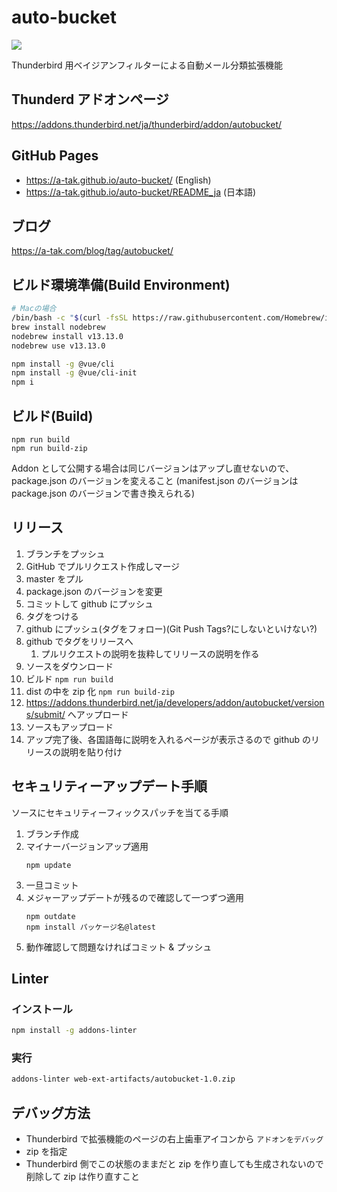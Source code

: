 # auto-bucket

![](docs/github-open-graph.png)

Thunderbird 用ベイジアンフィルターによる自動メール分類拡張機能

## Thunderd アドオンページ

https://addons.thunderbird.net/ja/thunderbird/addon/autobucket/

## GitHub Pages

- https://a-tak.github.io/auto-bucket/ (English)
- https://a-tak.github.io/auto-bucket/README_ja (日本語)

## ブログ

https://a-tak.com/blog/tag/autobucket/

## ビルド環境準備(Build Environment)

```bash
# Macの場合
/bin/bash -c "$(curl -fsSL https://raw.githubusercontent.com/Homebrew/install/master/install.sh)"
brew install nodebrew
nodebrew install v13.13.0
nodebrew use v13.13.0
```

```bash
npm install -g @vue/cli
npm install -g @vue/cli-init
npm i
```

## ビルド(Build)

```
npm run build
npm run build-zip
```

Addon として公開する場合は同じバージョンはアップし直せないので、package.json のバージョンを変えること
(manifest.json のバージョンは package.json のバージョンで書き換えられる)

## リリース

1. ブランチをプッシュ
2. GitHub でプルリクエスト作成しマージ
3. master をプル
4. package.json のバージョンを変更
5. コミットして github にプッシュ
6. タグをつける
7. github にプッシュ(タグをフォロー)(Git Push Tags?にしないといけない?)
8. github でタグをリリースへ
   1. プルリクエストの説明を抜粋してリリースの説明を作る
9. ソースをダウンロード
10. ビルド `npm run build`
11. dist の中を zip 化 `npm run build-zip`
12. https://addons.thunderbird.net/ja/developers/addon/autobucket/versions/submit/ へアップロード
13. ソースもアップロード
14. アップ完了後、各国語毎に説明を入れるページが表示さるので github のリリースの説明を貼り付け

## セキュリティーアップデート手順

ソースにセキュリティーフィックスパッチを当てる手順

1. ブランチ作成
1. マイナーバージョンアップ適用
   ```
   npm update
   ```
1. 一旦コミット
1. メジャーアップデートが残るので確認して一つずつ適用
   ```
   npm outdate
   npm install パッケージ名@latest
   ```
1. 動作確認して問題なければコミット & プッシュ

## Linter

### インストール

```bash
npm install -g addons-linter
```

### 実行

```bash
addons-linter web-ext-artifacts/autobucket-1.0.zip
```

## デバッグ方法

- Thunderbird で拡張機能のページの右上歯車アイコンから `アドオンをデバッグ`
- zip を指定
- Thunderbird 側でこの状態のままだと zip を作り直しても生成されないので削除して zip は作り直すこと

